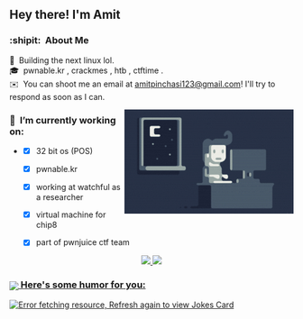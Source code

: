 <h2>Hey there! I'm Amit</h2>

<!-- ## 👋 &nbsp;Hey there! I'm Amit -->

### :shipit: &nbsp;About Me

📝 &nbsp;Building the next linux lol.\
🎓 &nbsp;pwnable.kr , crackmes , htb , ctftime .\
✉️ &nbsp;You can shoot me an email at amitpinchasi123@gmail.com! I'll try to respond as soon as I can.

<img alt="Night Coding" src="https://raw.githubusercontent.com/AVS1508/AVS1508/master/assets/Night-Coding.gif" align="right"/>

<!--

![github activity graph](https://activity-graph.herokuapp.com/graph?username=AmitPinchasi&theme=rogue)
<p align="center">
  <img alig src="https://github-profile-trophy.vercel.app/?username=AmitPinchasi&column=6&rank=SSS,SS,S,AAA,AA,A,B,C" />
</p>  
 -->

### 🔭 &nbsp;I’m currently working on:
-
	- [X] 32 bit os (POS)
	- [X] pwnable.kr
	- [X] working at watchful as a researcher
	- [X] virtual machine for chip8
	- [X] part of pwnjuice ctf team



<p align="center">
<a href="https://github.com/A">
  <img height="180em" src="https://github-readme-stats-eight-theta.vercel.app/api?username=AmitPinchasi&show_icons=true&theme=algolia&include_all_commits=true&count_private=true"/>
  <img height="180em" src="https://github-readme-stats-eight-theta.vercel.app/api/top-langs/?username=AmitPinchasi&layout=compact&langs_count=8&theme=algolia"/>
</p>


### <img align ='center' src='https://media2.giphy.com/media/UQDSBzfyiBKvgFcSTw/giphy.gif?cid=ecf05e47p3cd513axbek3f56ti3jzizq8hincw20jauyyfyw&rid=giphy.gif' width ='29px'> Here's some humor for you:
<img src="https://readme-jokes.vercel.app/api" alt="Error fetching resource, Refresh again to view Jokes Card" />
